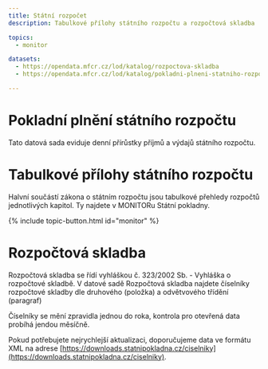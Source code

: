 ```yaml
---
title: Státní rozpočet
description: Tabulkové přílohy státního rozpočtu a rozpočtová skladba

topics:
  - monitor

datasets:
  - https://opendata.mfcr.cz/lod/katalog/rozpoctova-skladba
  - https://opendata.mfcr.cz/lod/katalog/pokladni-plneni-statniho-rozpoctu

---
```


# Pokladní plnění státního rozpočtu

Tato datová sada eviduje denní přírůstky příjmů a výdajů státního rozpočtu.

# Tabulkové přílohy státního rozpočtu

Halvní součástí zákona o státním rozpočtu jsou tabulkové přehledy rozpočtů jednotlivých kapitol. Ty najdete v MONITORu Státní pokladny.

{% include topic-button.html id="monitor" %}

# Rozpočtová skladba

Rozpočtová skladba se řídí vyhláškou č. 323/2002 Sb. - Vyhláška o rozpočtové skladbě. V datové sadě Rozpočtová skladba najdete číselníky rozpočtové skladby dle druhového (položka) a odvětvového třídění (paragraf)

Číselníky se mění zpravidla jednou do roka, kontrola pro otevřená data probíhá jendou měsíčně.

Pokud potřebujete nejrychlejší aktualizaci, doporučujeme data ve formátu XML na adrese [https://downloads.statnipokladna.cz/ciselniky](https://downloads.statnipokladna.cz/ciselniky).
